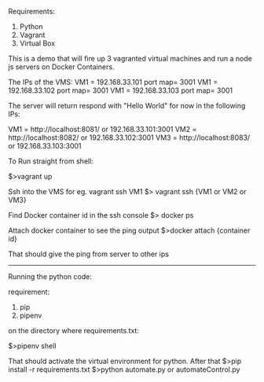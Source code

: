 Requirements:

1. Python 
2. Vagrant
3. Virtual Box

This is a demo that will fire up 3 vagranted virtual machines and run a node js servers on Docker Containers.

The IPs of the VMS:
VM1 = 192.168.33.101   port  map=  3001 
VM1 = 192.168.33.102   port  map=  3001 
VM1 = 192.168.33.103   port  map=  3001

The server will return respond with "Hello World" for now in the following IPs:

VM1 = http://localhost:8081/ or 192.168.33.101:3001
VM2 = http://localhost:8082/ or 192.168.33.102:3001
VM3 = http://localhost:8083/ or 192.168.33.103:3001

To Run straight from shell:

$>vagrant up

Ssh into the VMS for eg. vagrant ssh VM1
$> vagrant ssh {VM1 or VM2 or VM3}

Find Docker container id in the ssh console
$> docker ps

Attach docker container to see the ping output
$>docker attach {container id}


That should give the ping from server to other ips


__________________________________________________________________
Running the python code:


requirement:

1. pip
2. pipenv

on the directory where requirements.txt:

$>pipenv shell

That should activate the virtual environment for python.
After that 
$>pip install -r requirements.txt
$>python automate.py or automateControl.py

